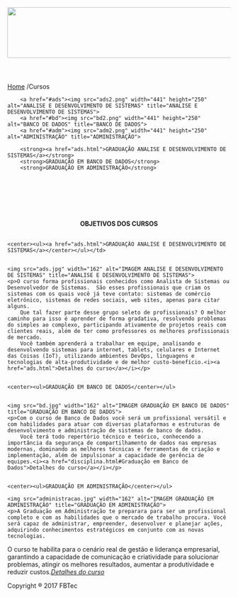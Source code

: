 <!DOCTYPE html>

<html>

<head>
	<meta name="author" content="André Sousa - RA 1700575">
	<meta name="author" content="Lucas Lavor - RA 1700539">
	<meta name="author" content="Evandro Ferraz - RA 1700553">
	<meta name="author" content="Eduardo Correia - RA 1700576">
   	<meta name="author" content="Mariana Fagundes - RA 1701470">
	<meta name="author" content="Gabriel Alves Pereira - RA 1700547">

<title>FBT-Faculdade Brasil Tecnologia</title>
<meta charset="utf-8"></meta> <!-- Definindo o conjunto de caracteres que sera usado na pagina -->

</head>

<link href="css/classe.css" rel="stylesheet"> <!-- LOCAL DE ONDE EU IMPORTEI MINHAS CLASSES -->

<header><div>
<img src="fbt.jpg" alt="Faculdade Brasil Tecnologia" width="1333px" height="114px"> 
</div></header>

<body>


<div class="menu"><a href="Index.html">Home</a> /Cursos</a></div>


		<a href="#ads"><img src="ads2.png" width="441" height="250" alt="ANALISE E DESENVOLVIMENTO DE SISTEMAS" title="ANALISE E DESENVOLVIMENTO DE SISTEMAS">
		<a href="#bd"><img src="bd2.png" width="441" height="250" alt="BANCO DE DADOS" title="BANCO DE DADOS">
		<a href="#adm"><img src="adm2.png" width="441" height="250" alt="ADMINISTRAÇÃO" title="ADMINISTRAÇÃO">
	
    	<strong><a href="ads.html">GRADUAÇÃO ANALISE E DESENVOLVIMENTO DE SISTEMAS</a></strong>
        <strong>GRADUAÇÃO EM BANCO DE DADOS</strong>
        <strong>GRADUAÇÃO EM ADMINISTRAÇÃO</strong>
<br />
<br />


<br /><br />
	<font><strong><center>OBJETIVOS DOS CURSOS</center></strong><br /></font></td>


	<center><ul><a href="ads.html">GRADUAÇÃO ANALISE E DESENVOLVIMENTO DE SISTEMAS</a></center></ul></td>


	<img src="ads.jpg" width="162" alt="IMAGEM ANALISE E DESENVOLVIMENTO DE SISTEMAS" title="ANALISE E DESENVOLVIMENTO DE SISTEMAS">
	<p>O curso forma profissionais conhecidos como Analista de Sistemas ou Desenvolvedor de Sistemas.  São esses profissionais que criam os sistemas com os quais você já teve contato: sistemas de comércio eletrônico, sistemas de redes sociais, web sites, apenas para citar alguns.
 		Que tal fazer parte desse grupo seleto de profissionais? O melhor caminho para isso é aprender de forma gradativa, resolvendo problemas do simples ao complexo, participando ativamente de projetos reais com clientes reais, além de ter como professores os melhores profissionais de mercado.
 		Você também aprenderá a trabalhar em equipe, analisando e desenvolvendo sistemas para internet, tablets, celulares e Internet das Coisas (IoT), utilizando ambientes DevOps, linguagens e tecnologias de alta-produtividade e de melhor custo-benefício.<i><a href="ads.html">Detalhes do curso</a></i></p>

	
	<center><ul>GRADUAÇÃO EM BANCO DE DADOS</center></ul>


	<img src="bd.jpg" width="162" alt="IMAGEM GRADUAÇÃO EM BANCO DE DADOS" title="GRADUAÇÃO EM BANCO DE DADOS">
	<p>Com o curso de Banco de Dados você será um profissional versátil e com habilidades para atuar com diversas plataformas e estruturas de desenvolvimento e administração de sistemas de banco de dados.
		Você terá todo repertório técnico e teórico, conhecendo a importância da segurança de compartilhamento de dados nas empresas modernas, dominando as melhores técnicas e ferramentas de criação e implementação, além de impulsionar a capacidade de gerência de equipes.<i><a href="disciplina.html#Graduação em Banco de Dados">Detalhes do curso</a></i></p>


	<center><ul>GRADUAÇÃO EM ADMINISTRAÇÃO</center></ul>

	<img src="administracao.jpg" width="162" alt="IMAGEM GRADUAÇÃO EM ADMINISTRAÇÃO" title="GRADUAÇÃO EM ADMINISTRAÇÃO">
	<p>A Graduação em Administração te preparara para ser um profissional completo e com as habilidades que o mercado de trabalho procura. Você será capaz de administrar, empreender, desenvolver e planejar ações, adquirindo conhecimentos estratégicos em conjunto com as novas tecnologias.

O curso te habilita para o cenário real de gestão e liderança empresarial, garantindo a capacidade de comunicação e criatividade para solucionar problemas, atingir os melhores resultados, aumentar a produtividade e reduzir custos.<i><a href="disciplina.html#Graduação em Administração">Detalhes do curso</a></i></p>


	

<div>
<footer>Copyright &reg; 2017 FBTec</footer>
</div>

</body>

</html>	
